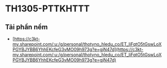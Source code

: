 # TH1305-PTTKHTTT

## Tải phần nềm
- [https://c3kt-my.sharepoint.com/:u:/g/personal/thotyno_hledu_co/ET_liFqtO5tGswLoXPGYBJYBB6YhhEKcfeG3vMO09h973g?e=gjN47d](https://c3kt-my.sharepoint.com/:u:/g/personal/thotyno_hledu_co/ET_liFqtO5tGswLoXPGYBJYBB6YhhEKcfeG3vMO09h973g?e=gjN47d)
